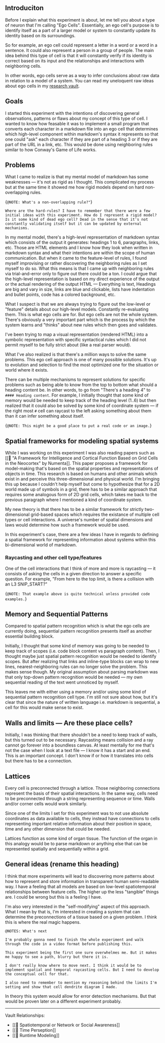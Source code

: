 ## Introduciton

Before I explain what this experiment is about, let me tell you about a type of neuron that I'm calling "Ego Cells". Essentially, an ego cell's purpose is to identify itself as a part of a larger model or system to constantly update its identity based on its surroundings.

So for example, an ego cell could represent a letter in a word or a word in a sentence. It could also represent a person in a group of people. The main idea behind this type of cell is that it will constantly verify if its identity is correct based on its input and the relationships and interactions with neighboring cells.

In other words, ego cells serve as a way to infer conclusions about raw data in relation to a model of a system. You can read my uneloquent raw ideas about ego cells in my [research vault](https://github.com/Fergarram/research-vault).


## Goals

I started this experiment with the intentions of discovering general observations, patterns or flaws about my concept of this type of cell. I wanted to know how feasable it was to implement a small program that converts each character in a markdown file into an ego cell that determines which high-level component within markdown's syntax it represents so that one could "ask" each character if they are part of a heading 3 or if they are part of the URL in a link, etc. This would be done using neighboring rules similar to how Conway's Game of Life works.


## Problems

What I came to realize is that my mental model of markdown has some weaknesses — it's not as rigid as I thought. This complicated my process but at the same time it showed me how rigid models depend on hard non-overlapping rules.

{`@NOTE: What's a non-overlapping rule?"`}
```
Where are the hard-rules? I have to remember that there were a few initial ideas with this experiment. How do I represent a rigid model? Is it some kind of dead ego cell? Dead in the sense that it's not constantly validating itself but it can be updated by external mechanisms.
```

In my mental model, there's a high-level representation of markdown syntax which consists of the output it generates: headings 1 to 6, paragraphs, links, etc. Those are HTML elements and I know how they look when written in markdown syntax and what their intentions are within the scope of human communication. But when it came to the feature-level of rules, I found myself improvising or rather discovering the neighboring rules as I set myself to do so. What this means is that I came up with neighboring rules via trial-and-error only to figure out there could be a ton. I could argue that the high-level representation is based on my direct experience of the output or the actual rendering of the output HTML — Everything is text, Headings are big and vary in size, links are blue and clickable, lists have indentation and bullet points, code has a colored background, etc.

What I suspect is that we are always trying to figure out the low-level or "feature" details about our high-level models. Constantly re-evaluating them. This is what ego cells are for. But ego cells are not the whole system. There's obviously a very important part which is the process by which the system learns and "thinks" about new rules which then goes and validates.

I've been trying to map a visual representation (rendered HTML) into a symbolic representation with specific syntactical rules which I did not permit myself to be fully strict about (like a real parser would).

What I've also realized is that there's a million ways to solve the same problems. This ego cell approach is one of many possible solutions. It's up to evolution and selection to find the most optimized one for the situation or world where it exists.

There can be multiple mechanisms to represent solutions for specific problems such as being able to know from the top to bottom what should a heading content be. In other words, to go from "There's a heading 4" to `#### Heading content`. For example, I initially thought that some kind of memory would be needed to keep track of the heading level (1..6) but then realized that it could also be solved by some kind of coordinate system — if the right most `#` cell can raycast to the left asking something about them than it can infer something about itself.

{`@NOTE: This might be a good place to put a real code or an image.`}


## Spatial frameworks for modeling spatial systems

While I was working on this experiment I was also reading papers such as [[📑 "A Framework for Intelligence and Cortical Function Based on Grid Cells in the Neocortex" by Numenta]]. This paper proposes a framework for model-making that's based on the spatial properties and representations of objects in time. This research is based on humans and other animals which exist in and perceive this three-dimensional and physical world. I'm bringing this up because I couldn't help myself but come to hypothesize that for a 2D world made up of symbols in a grid, there has to be a similar approach that requires some analogous form of 2D grid cells, which takes me back to the previous paragraph where I mentioned a kind of coordinate system.

My new theory is that there has to be a similar framework for strictly two-dimensional grid-based spaces which requires the existance of multiple cell types or cell interactions. A universe's number of spatial dimensions and laws would determine how such a framework would be used.

In this experiment's case, there are a few ideas I have in regards to defining a spatial framework for representing information about systems within this bi-dimensional world of markdown.


### Raycasting and other cell type/features

One of the cell interactions that I think of more and more is raycasting — it consists of asking the cells in a given direction to answer a specific question. For example, "From here to the top limit, is there a collision with an L3 SNIP_START?"

{`@NOTE: That example above is quite technical unless provided code examples.`}


## Memory and Sequential Patterns

Compared to spatial pattern recognition which is what the ego cells are currently doing, sequential pattern recognition presents itself as another essential building block.

Initially, I thought that some kind of memory was going to be needed to keep track of scopes (i.e. code block content vs paragraph content). Then, I thought maybe just spatial pattern recognition would be needed to identify scopes. But after realizing that links and inline-type blocks can wrap to new lines, nearest-neighboring rules can no longer solve the problem. This makes sense though. My original assumption about parsing markdown was that only top-down pattern recognition would be needed — my own sequential reading of the text went unnoticed by myself.

This leaves me with either using a memory and/or using some kind of sequential pattern recognition cell type. I'm still not sure about how, but it's clear that since the nature of written language i.e. markdown is sequential, a cell for this would make sense to exist.


## Walls and limits — Are these place cells?

Initially, I was thinking that there shouldn't be a need to keep track of walls, but this turned out to be necessary. Raycasting means collision and a ray cannot go forever into a boundless canvas. At least mentally for me that's not the case when I look at a text file — I know it has a start and an end. This is an important concept. I don't know if or how it translates into cells but there has to be a connection.


## Lattices

Every cell is preconnected through a lattice. Those neighboring connections represent the basis of their spatial interactions. In the same way, cells need to be preconnected through a string representing sequence or time. Walls and/or corner cells would work similarly.

Since one of the limits I set for this experiment was to not use absolute coordinates as data available to cells, they instead have connections to cells representing important relative information about their position in space, time and any other dimension that could be needed.

Lattices function as some kind of organ tissue. The function of the organ in this analogy would be to parse markdown or anything else that can be represented spatially and sequentially within a grid.


## General ideas (rename this heading)

I think that more experiments will lead to discovering more patterns about how to represent and store information in transparent human semi-readable way. I have a feeling that all models are based on low-level spatiotemporal relationships between feature cells. The higher up the less "tangible" things are. I could be wrong but this is a feeling I have.

I'm also very interested in the "self-modifying" aspect of this approach. What I mean by that is, I'm interested in creating a system that can determine the preconnections of a tissue based on a given problem. I think this is where the real magic happens.


`@NOTES: What's next`
```
I'm probably gonna need to finish the whole experiment and walk through the code in a video format before publishing this.

This experiment being the first one sure overwhelmes me. But it makes me happy to see a path, blurry but there it is.

I don't really know where to move next. I think it would be to implement spatial and temporal raycasting cells. But I need to develop the conceptual cell for that.

I also need to remember to mention my reasoning behind the limits I'm setting and show that cell dendrite diagram I made.
```

In theory this system would allow for error detection mechanisms. But that would be proven later on a different experiment probably.

---

Vault Relationships:

- [[🧩 Spatiotemporal or Network or Social Awareness]]
- [[🧩 Time Perseption]]
- [[🧩 Runtime Modeling]]